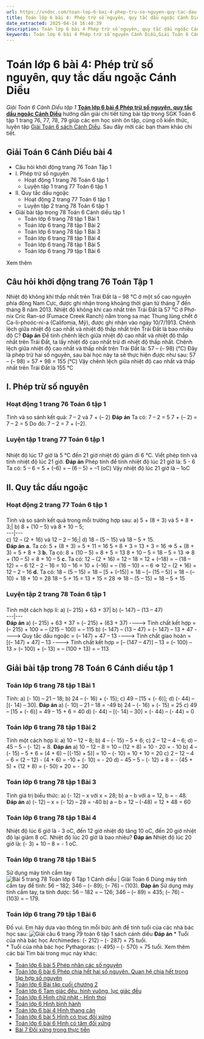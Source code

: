 ```yaml
---
url: https://vndoc.com/toan-lop-6-bai-4-phep-tru-so-nguyen-quy-tac-dau-ngoac-canh-dieu-234737
title: Toán lớp 6 bài 4: Phép trừ số nguyên, quy tắc dấu ngoặc Cánh Diều - Giải Toán 6 Cánh Diều tập 1 - VnDoc.com
date_extracted: 2025-04-14 16:40:39
description: Toán lớp 6 bài 4 Phép trừ số nguyên, quy tắc dấu ngoặc Cánh Diều bao gồm lời giải chi tiết cho từng bài tập cho các em học sinh tham khảo luyện Giải Toán 6 Cánh Diều tập 1.
keywords: Toán lớp 6 bài 4 Phép trừ số nguyên Cánh Diều,Giải Toán 6 Cánh Diều bài 4 chương 2,toán lớp 6 cánh diều bài 4 chương 2,toán 6,toán lớp 6,giải toán lớp 6,giải toán 6,toán lớp 6 cánh diều,toán 6 cánh diều bài Phép trừ số nguyên,giải toán 6 tập 1 cánh diều,giải toán lớp 6 cánh diều,giải toán 6 cánh diều,sách cánh diều lớp 6,Phép trừ số nguyên,Giải Toán 6 Phép trừ số nguyên,phép trừ số nguyên quy tắc dấu ngoặc
---
```


# Toán lớp 6 bài 4: Phép trừ số nguyên, quy tắc dấu ngoặc Cánh Diều
 _Giải Toán 6 Cánh Diều tập 1_
[**Toán lớp 6 bài 4 Phép trừ số nguyên, quy tắc dấu ngoặc Cánh Diều**](<https://vndoc.com/toan-lop-6-bai-4-phep-tru-so-nguyen-quy-tac-dau-ngoac-canh-dieu-234737>) hướng dẫn giải chi tiết từng bài tập trong SGK Toán 6 tập 1 trang 76, 77, 78, 79 giúp các em học sinh ôn tập, củng cố kiến thức, luyện tập [Giải Toán 6 sách Cánh Diều](<https://vndoc.com/toan-lop-6-sach-canh-dieu>). Sau đây mời các bạn tham khảo chi tiết.
## Giải Toán 6 Cánh Diều bài 4
  * Câu hỏi khởi động trang 76 Toán Tập 1
  * I. Phép trừ số nguyên
    * Hoạt động 1 trang 76 Toán 6 tập 1
    * Luyện tập 1 trang 77 Toán 6 tập 1
  * II. Quy tắc dấu ngoặc
    * Hoạt động 2 trang 77 Toán 6 tập 1
    * Luyện tập 2 trang 78 Toán 6 tập 1
  * Giải bài tập trong 78 Toán 6 Cánh diều tập 1
    * Toán lớp 6 trang 78 tập 1 Bài 1
    * Toán lớp 6 trang 78 tập 1 Bài 2
    * Toán lớp 6 trang 78 tập 1 Bài 3
    * Toán lớp 6 trang 78 tập 1 Bài 4
    * Toán lớp 6 trang 78 tập 1 Bài 5
    * Toán lớp 6 trang 79 tập 1 Bài 6

Xem thêm
## Câu hỏi khởi động trang 76 Toán Tập 1
Nhiệt độ không khí thấp nhất trên Trái Đất là – 98 °C ở một số cao nguyên phía đông Nam Cực, được ghi nhận trong khoảng thời gian từ tháng 7 đến tháng 8 năm 2013.
Nhiệt độ không khi cao nhất trên Trái Đất là 57 °C ở Phơ-nix Cric Ran-sơ \(Fumace Creek Ranch\) nằm trong sa mạc Thung lũng chết ở Ca-li-phoóc-ni-a \(Califomia, Mỹ\), được ghi nhận vào ngày 10/7/1913.
Chênh lệch giữa nhiệt độ cao nhất và nhiệt độ thấp nhất trên Trái Đất là bao nhiêu độ C?
**Đáp án**
Để tính chênh lệch giữa nhiệt độ cao nhất và nhiệt độ thấp nhất trên Trái Đất, ta lấy nhiệt độ cao nhất trừ đi nhiệt độ thấp nhất.
Chênh lệch giữa nhiệt độ cao nhất và thấp nhất trên Trái Đất là:
57 – \(– 98\) \(°C\)
Đây là phép trừ hai số nguyên, sau bài học này ta sẽ thực hiện được như sau:
57 – \(– 98\) = 57 + 98 = 155 \(°C\)
Vậy chênh lệch giữa nhiệt độ cao nhất và thấp nhất trên Trái Đất là 155 °C
## **I. Phép trừ số nguyên**
### Hoạt động 1 trang 76 Toán 6 tập 1
Tính và so sánh kết quả: 7 – 2 và 7 + \(– 2\)
**Đáp án**
Ta có:
7 – 2 = 5
7 + \(– 2\) = 7 – 2 = 5
Do đó: 7 – 2 = 7 + \(–2\).
### Luyện tập 1 trang 77 Toán 6 tập 1
### 
Nhiệt độ lúc 17 giờ là 5 °C đến 21 giờ nhiệt độ giảm đi 6 °C. Viết phép tính và tính nhiệt độ lúc 21 giờ.
**Đáp án**
Phép tính để tính nhiệt độ lúc 21 giờ là: 5 - 6
Ta có: 5 – 6 = 5 + \(–6\) = – \(6 – 5\) = –1 \(oC\)
Vậy nhiệt độ lúc 21 giờ là – 1oC
## **II. Quy tắc dấu ngoặc**
### Hoạt động 2 trang 77 Toán 6 tập 1
### 
Tính và so sánh kết quả trong mỗi trường hợp sau:
a\) 5 + \(8 + 3\) và 5 + 8 + 3;| b\) 8 + \(10 – 5\) và 8 + 10 – 5;  
---|---  
c\) 12 – \(2 + 16\) và 12 – 2 – 16;| d\) 18 – \(5 – 15\) và 18 – 5 + 15.  
**Đáp án**
**a.** Ta có:
5 + \(8 + 3\) = 5 + 11 = 16
5 + 8 + 3 = 13 + 3 = 16
=> 5 + \(8 + 3\) = 5 + 8 + 3
**b.** Ta có:
8 + \(10 – 5\) = 8 + 5 = 13
8 + 10 – 5 = 18 – 5 = 13
=> 8 + \(10 – 5\) = 8 + 10 – 5
**c.** Ta có:
12 – \(2 + 16\) = 12 – 18 = 12 + \(–18\) = – \(18 – 12\) = – 6
12 – 2 – 16 = 10 – 16 = 10 + \(–16\) = – \(16 – 10\) = – 6
=> 12 – \(2 + 16\) = 12 – 2 – 16
**d.** Ta có:
18 – \(5 – 15\)
= 18 – \[5 + \(–15\)\]
= 18 – \[– \(15 – 5\)\]
= 18 – \(–10\)
= 18 + 10 = 28
18 – 5 + 15 = 13 + 15 = 28
=> 18 – \(5 – 15\) = 18 – 5 + 15
### Luyện tập 2 trang 78 Toán 6 tập 1
### 
Tính một cách hợp lí:
a\) \(– 215\) + 63 + 37| b\) \(– 147\) – \(13 – 47\)  
---|---  
**Đáp án**
a\) \(– 215\) + 63 + 37
= \(– 215\) + \(63 + 37\) ----> Tính chất kết hợp
= \(– 215\) + 100
= – \(215 – 100\)
= – 115
b\) \(– 147\) – \(13 – 47\)
= \(– 147\) – 13 + 47 ----> Quy tắc dấu ngoặc
= \(– 147\) + 47 – 13 ----> Tính chất giao hoán
= \[\(– 147\) + 47\] – 13 ----> Tính chất kết hợp
= \[– \(147 – 47\)\] – 13
= \(– 100\) – 13
= \(– 100\) + \(– 13\)
= – \(100 + 13\)
= – 113
## **Giải bài tập trong 78 Toán 6 Cánh diều tập 1**
### **Toán lớp 6 trang 78 tập 1 Bài 1**
Tính:
a\) \(- 10\) – 21 – 18;
b\) 24 – \(- 16\) + \(- 15\);
c\) 49 – \[15 + \(- 6\)\];
d\) \(- 44\) – \[\(- 14\) – 30\].
**Đáp án**
a\) \(- 10\) – 21 – 18 = -49
b\) 24 – \(- 16\) + \(- 15\) = 25
c\) 49 – \[15 + \(- 6\)\] = 49 – 15 + 6 = 40
d\) \(- 44\) – \[\(- 14\) – 30\] = \(- 44\) – \(- 44\) = 0
### **Toán lớp 6 trang 78 tập 1 Bài 2**
Tính một cách hợp lí:
a\) 10 – 12 – 8;
b\) 4 – \(- 15\) – 5 + 6;
c\) 2 – 12 – 4 – 6;
d\) – 45 – 5 – \(- 12\) + 8.
**Đáp án**
a\) 10 – 12 – 8 = 10 – \(12 + 8\) = 10 - 20 = - 10
b\) 4 – \(- 15\) – 5 + 6 = \(4 + 6\) – \[\(-15\) + 5\)\] = 10 – \(- 10\) = 10 + 10 = 20
c\) 2 – 12 – 4 – 6 = \(2 – 12\) - \(4 + 6\) = -10 + \(- 10\) = - 20
d\) – 45 – 5 – \(- 12\) + 8 = - \(45 + 5\) + \(12 + 8\) = \(- 50\) + 20 = - 30
### **Toán lớp 6 trang 78 tập 1 Bài 3**
Tính giá trị biểu thức:
a\) \(- 12\) – x với x = 28;
b\) a – b với a = 12, b = - 48.
**Đáp án**
a\) \(- 12\) – x = \(- 12\) – 28 = -40
b\) a – b = 12 – \(-48\) = 12 + 48 = 60
### **Toán lớp 6 trang 78 tập 1 Bài 4**
Nhiệt độ lúc 6 giờ là - 3 oC, đến 12 giờ nhiệt độ tăng 10 oC, đến 20 giờ nhiệt độ lại giảm 8 oC. Nhiệt độ lúc 20 giờ là bao nhiêu?
**Đáp án**
Nhiệt độ lúc 20 giờ là: \(- 3\) + 10 – 8 = - 1 oC.
### **Toán lớp 6 trang 78 tập 1 Bài 5**
Sử dụng máy tính cầm tay
![Bài 5 trang 78 Toán lớp 6 Tập 1 Cánh diều | Giải Toán 6](https://i.vdoc.vn/data/image/2024/11/23/bai-5-trang-78-toan-lop-6-tap-1-canh-dieu-1.png)
Dùng máy tính cầm tay để tính:
56 – 182;
346 – \(– 89\);
\(– 76\) – \(103\).
**Đáp án**
Sử dụng máy tính cầm tay, ta tính được:
56 – 182 = – 126;
346 – \(– 89\) = 435;
\(– 76\) – \(103\) = – 179.
### **Toán lớp 6 trang 79 tập 1 Bài 6**
Đố vui. Em hãy dựa vào thông tin mỗi bức ảnh để tính tuổi của các nhà bác học sau:
![Giải câu 6 trang 79 toán 6 tập 1 sách cánh diều](https://i.vdoc.vn/data/image/2021/06/10/toan-lop-6-chuong-2-bai-4.png)
**Đáp án**
\* Tuổi của nhà bác học Archimedes: \(- 212\) – \(- 287\) = 75 tuổi.  
\* Tuổi của nhà bác học Pythagoras: \(- 495\) – \(- 570\) = 75 tuổi.
Xem thêm các bài Tìm bài trong mục này khác:
  * [Toán lớp 6 bài 5 Phép nhân các số nguyên ](</toan-lop-6-bai-5-phep-nhan-cac-so-nguyen-canh-dieu-234749>)
  * [Toán lớp 6 bài 6 Phép chia hết hai số nguyên. Quan hệ chia hết trong tập hợp số nguyên](</toan-lop-6-bai-6-phep-chia-het-hai-so-nguyen-quan-he-chia-het-trong-tap-hop-so-nguyen-234756>)
  * [Toán lớp 6 Bài tập cuối chương 2](</toan-lop-6-bai-tap-cuoi-chuong-2-canh-dieu-235047>)
  * [Toán lớp 6 Tam giác đều, hình vuông, lục giác đều](</toan-lop-6-tam-giac-deu-hinh-vuong-luc-giac-deu-canh-dieu-235081>)
  * [Toán lớp 6 Hình chữ nhật - Hình thoi ](</toan-lop-6-hinh-chu-nhat-hinh-thoi-canh-dieu-235091>)
  * [Toán lớp 6 Hình bình hành ](</toan-lop-6-hinh-binh-hanh-canh-dieu-235102>)
  * [Toán lớp 6 bài 4 Hình thang cân ](</toan-lop-6-hinh-thang-can-canh-dieu-235110>)
  * [Toán lớp 6 bài 5 Hình có trục đối xứng ](</toan-lop-6-bai-5-hinh-co-truc-doi-xung-canh-dieu-235582>)
  * [Toán lớp 6 bài 6 Hình có tâm đối xứng ](</toan-lop-6-bai-6-hinh-co-tam-doi-xung-canh-dieu-235589>)
  * [Bài 7 Đối xứng trong thực tiễn](</toan-lop-6-bai-7-doi-xung-trong-thuc-tien-canh-dieu-308259>)

